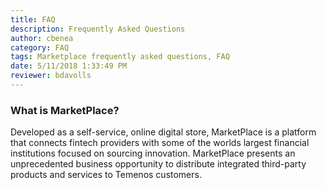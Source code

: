 ```yaml
---
title: FAQ
description: Frequently Asked Questions
author: cbenea
category: FAQ
tags: Marketplace frequently asked questions, FAQ
date: 5/11/2018 1:33:49 PM 
reviewer: bdavolls
---
```


### What is MarketPlace?

Developed as a self-service, online digital store, MarketPlace is a platform that connects fintech providers with some of the worlds largest financial institutions focused on sourcing innovation. MarketPlace presents an unprecedented business opportunity to distribute integrated third-party products and services to Temenos customers.


